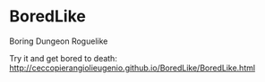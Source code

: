 BoredLike
=========

Boring Dungeon Roguelike

Try it and get bored to death:
http://ceccopierangiolieugenio.github.io/BoredLike/BoredLike.html
 

